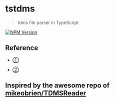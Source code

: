 # tstdms

> tdms file parser in TypeScript

[![NPM Version](https://img.shields.io/npm/v/tdms)](https://www.npmjs.com/package/tdms)

## Reference

* [①](https://www.ni.com/en/support/documentation/supplemental/07/tdms-file-format-internal-structure.html)

* [②](https://www.ni.com/en/support/documentation/supplemental/06/the-ni-tdms-file-format.html)

## Inspired by the awesome repo of [mikeobrien/TDMSReader](https://github.com/mikeobrien/TDMSReader)
